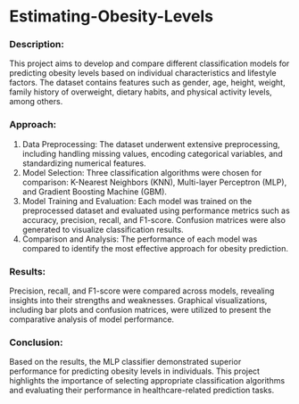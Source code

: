 # Estimating-Obesity-Levels

### Description:
This project aims to develop and compare different classification models for predicting obesity levels based on individual characteristics and lifestyle factors. The dataset contains features such as gender, age, height, weight, family history of overweight, dietary habits, and physical activity levels, among others.

### Approach:

1. Data Preprocessing: The dataset underwent extensive preprocessing, including handling missing values, encoding categorical variables, and standardizing numerical features.
2. Model Selection: Three classification algorithms were chosen for comparison: K-Nearest Neighbors (KNN), Multi-layer Perceptron (MLP), and Gradient Boosting Machine (GBM).
3. Model Training and Evaluation: Each model was trained on the preprocessed dataset and evaluated using performance metrics such as accuracy, precision, recall, and F1-score. Confusion matrices were also generated to visualize classification results.
4. Comparison and Analysis: The performance of each model was compared to identify the most effective approach for obesity prediction.

### Results:
Precision, recall, and F1-score were compared across models, revealing insights into their strengths and weaknesses.
Graphical visualizations, including bar plots and confusion matrices, were utilized to present the comparative analysis of model performance.

### Conclusion:
Based on the results, the MLP classifier demonstrated superior performance for predicting obesity levels in individuals. This project highlights the importance of selecting appropriate classification algorithms and evaluating their performance in healthcare-related prediction tasks.
